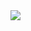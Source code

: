 <!--
**RaunakMandal/RaunakMandal** is a ✨ _special_ ✨ repository because its `README.md` (this file) appears on your GitHub profile.
### Hi there 👋 -- on top
Here are some ideas to get you started:

- 🔭 I’m currently working on ...
- 🌱 I’m currently learning ...
- 👯 I’m looking to collaborate on ...
- 🤔 I’m looking for help with ...
- 💬 Ask me about ...
- 📫 How to reach me: ...
- 😄 Pronouns: ...
- ⚡ Fun fact: ...
-->

<img src="https://github-readme-stats.vercel.app/api?username=RaunakMandal&&show_icons=true&title_color=ffffff&icon_color=bb2acf&text_color=daf7dc&bg_color=151515">
